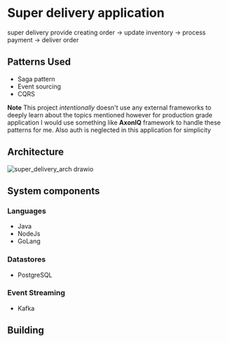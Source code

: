 # Super delivery application
super delivery provide creating order -> update inventory -> process payment -> deliver order

## Patterns Used
- Saga pattern
- Event sourcing
- CQRS

**Note** This project *intentionally* doesn't use any external frameworks to deeply learn about the topics mentioned however for production grade application I would use something like **AxonIQ** framework to handle these patterns for me. Also auth is neglected in this application for simplicity

## Architecture
![super_delivery_arch drawio](https://user-images.githubusercontent.com/34966791/235349102-91a86b8b-c8e0-473a-996c-29fc60ca11f4.png)

## System components
### Languages 
- Java
- NodeJs
- GoLang

### Datastores
- PostgreSQL

### Event Streaming
- Kafka

## Building
